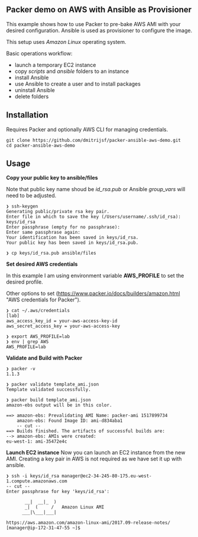 ## Packer demo on AWS with Ansible as Provisioner

This example shows how to use Packer to pre-bake AWS AMI with your desired configuration.
Ansible is used as provisioner to configure the image.

This setup uses *Amazon Linux* operating system.

Basic operations workflow:
- launch a temporary EC2 instance
- copy *scripts* and *ansible* folders to an instance
- install Ansible
- use Ansible to create a user and to install packages  
- uninstall Ansible
- delete folders

## Installation

Requires Packer and optionally AWS CLI for managing credentials.

```
git clone https://github.com/dmitrijsf/packer-ansible-aws-demo.git
cd packer-ansible-aws-demo
```

## Usage

**Copy your public key to ansible/files**

Note that public key name shoud be *id_rsa.pub* or Ansible *group_vars* will need to be adjusted.

```
❯ ssh-keygen
Generating public/private rsa key pair.
Enter file in which to save the key (/Users/username/.ssh/id_rsa): keys/id_rsa
Enter passphrase (empty for no passphrase):
Enter same passphrase again:
Your identification has been saved in keys/id_rsa.
Your public key has been saved in keys/id_rsa.pub.

❯ cp keys/id_rsa.pub ansible/files
```

**Set desired AWS credentials**

In this example I am using environment variable **AWS_PROFILE** to set the desired profile.

Other options to set (https://www.packer.io/docs/builders/amazon.html "AWS credentials for Packer").

```
❯ cat ~/.aws/credentials
[lab]
aws_access_key_id = your-aws-access-key-id
aws_secret_access_key = your-aws-access-key

❯ export AWS_PROFILE=lab
❯ env | grep AWS
AWS_PROFILE=lab
```

**Validate and Build with Packer**

```
❯ packer -v
1.1.3

❯ packer validate template_ami.json
Template validated successfully.

❯ packer build template_ami.json
amazon-ebs output will be in this color.

==> amazon-ebs: Prevalidating AMI Name: packer-ami 1517899734
    amazon-ebs: Found Image ID: ami-d834aba1
    -- cut --
==> Builds finished. The artifacts of successful builds are:
--> amazon-ebs: AMIs were created:
eu-west-1: ami-35472e4c
```

**Launch EC2 instance**
Now you can launch an EC2 instance from the new AMI.
Creating a key pair in AWS is not required as we have set it up with ansible.

```
❯ ssh -i keys/id_rsa manager@ec2-34-245-80-175.eu-west-1.compute.amazonaws.com
-- cut --
Enter passphrase for key 'keys/id_rsa':

       __|  __|_  )
       _|  (     /   Amazon Linux AMI
      ___|\___|___|

https://aws.amazon.com/amazon-linux-ami/2017.09-release-notes/
[manager@ip-172-31-47-55 ~]$
```
